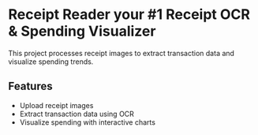 # Receipt Reader your #1 Receipt OCR & Spending Visualizer

This project processes receipt images to extract transaction data and visualize spending trends.

## Features
- Upload receipt images
- Extract transaction data using OCR
- Visualize spending with interactive charts

